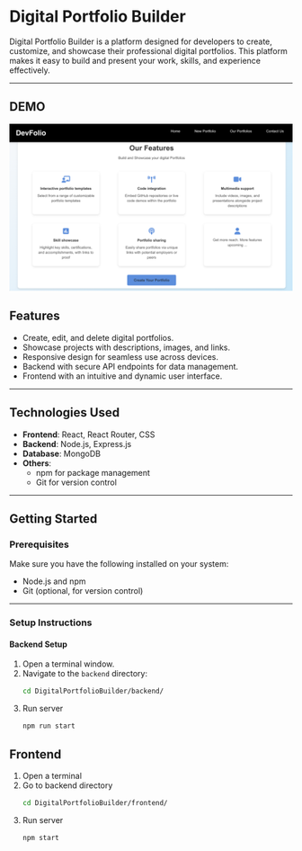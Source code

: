 
<!-- 
Instruction to Run the web application -->


# Digital Portfolio Builder

Digital Portfolio Builder is a platform designed for developers to create, customize, and showcase their professional digital portfolios. This platform makes it easy to build and present your work, skills, and experience effectively.

---

## DEMO 
![alt text](image-1.png)


## Features

- Create, edit, and delete digital portfolios.
- Showcase projects with descriptions, images, and links.
- Responsive design for seamless use across devices.
- Backend with secure API endpoints for data management.
- Frontend with an intuitive and dynamic user interface.

---

## Technologies Used

- **Frontend**: React, React Router, CSS
- **Backend**: Node.js, Express.js
- **Database**: MongoDB 
- **Others**: 
  - npm for package management
  - Git for version control

---

## Getting Started

### Prerequisites

Make sure you have the following installed on your system:
- Node.js and npm
- Git (optional, for version control)

---

### Setup Instructions

#### Backend Setup

1. Open a terminal window.
2. Navigate to the `backend` directory:
   ```bash
   cd DigitalPortfolioBuilder/backend/
    ```
3. Run server
    ```bash
    npm run start
    ```

## Frontend
1. Open a terminal
2. Go to backend directory 
    ```bash
    cd DigitalPortfolioBuilder/frontend/
    ```
3. Run server
    ```bash
    npm start
    ```